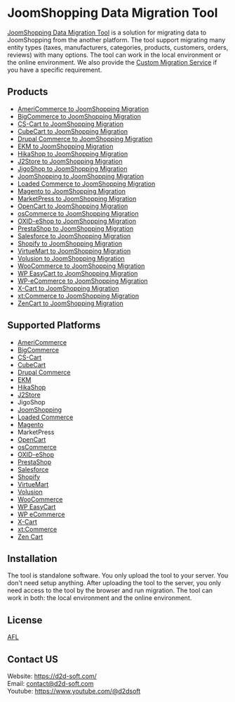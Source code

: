 # JoomShopping Data Migration Tool
[JoomShopping Data Migration Tool](https://d2d-soft.com/41-joomshopping-migration) is a solution for migrating data to JoomShopping from the another platform. The tool support migrating many entity types (taxes, manufacturers, categories, products, customers, orders, reviews) with many options. The tool can work in the local environment or the online environment. We also provide the [Custom Migration Service](https://d2d-soft.com/migration-services/296-data-migration-customization.html) if you have a specific requirement. 

## Products
- [AmeriCommerce to JoomShopping Migration](https://d2d-soft.com/joomshopping-migration/769-7246-americommerce-to-joomshopping-migration-tool.html#/72-entities-1000)
- [BigCommerce to JoomShopping Migration](https://d2d-soft.com/joomshopping-migration/611-2602-bigcommerce-to-joomshopping-migration-tool.html#/72-entities-1000)
- [CS-Cart to JoomShopping Migration](https://d2d-soft.com/joomshopping-migration/612-2607-cs-cart-to-joomshopping-migration-tool.html#/72-entities-1000)
- [CubeCart to JoomShopping Migration](https://d2d-soft.com/joomshopping-migration/613-2612-cubecart-to-joomshopping-migration-tool.html#/72-entities-1000)
- [Drupal Commerce to JoomShopping Migration](https://d2d-soft.com/joomshopping-migration/614-drupal-commerce-to-joomshopping-migration-service.html)
- [EKM to JoomShopping Migration](https://d2d-soft.com/joomshopping-migration/823-7798-ekm-to-joomshopping-migration-tool.html#/72-entities-1000)
- [HikaShop to JoomShopping Migration](https://d2d-soft.com/joomshopping-migration/615-2617-hikashop-to-joomshopping-migration-tool.html#/72-entities-1000)
- [J2Store to JoomShopping Migration](https://d2d-soft.com/joomshopping-migration/616-2622-j2store-to-joomshopping-migration-tool.html#/72-entities-1000)
- [JigoShop to JoomShopping Migration](https://d2d-soft.com/joomshopping-migration/617-2627-jigoshop-to-joomshopping-migration-tool.html#/72-entities-1000)
- [JoomShopping to JoomShopping Migration](https://d2d-soft.com/joomshopping-migration/618-2632-joomshopping-to-joomshopping-migration-tool.html#/72-entities-1000)
- [Loaded Commerce to JoomShopping Migration](https://d2d-soft.com/joomshopping-migration/619-2637-loaded-to-joomshopping-migration-tool.html#/72-entities-1000)
- [Magento to JoomShopping Migration](https://d2d-soft.com/joomshopping-migration/620-2642-magento-to-joomshopping-migration-tool.html#/72-entities-1000)
- [MarketPress to JoomShopping Migration](https://d2d-soft.com/joomshopping-migration/621-2647-marketpress-to-joomshopping-migration-tool.html#/72-entities-1000)
- [OpenCart to JoomShopping Migration](https://d2d-soft.com/joomshopping-migration/622-2652-opencart-to-joomshopping-migration-tool.html#/72-entities-1000)
- [osCommerce to JoomShopping Migration](https://d2d-soft.com/joomshopping-migration/623-2657-oscommerce-to-joomshopping-migration-tool.html#/72-entities-1000)
- [OXID-eShop to JoomShopping Migration](https://d2d-soft.com/joomshopping-migration/624-2662-oxid-eshop-to-joomshopping-migration-tool.html#/72-entities-1000)
- [PrestaShop to JoomShopping Migration](https://d2d-soft.com/joomshopping-migration/625-2667-prestashop-to-joomshopping-migration-tool.html#/72-entities-1000)
- [Salesforce to JoomShopping Migration](https://d2d-soft.com/joomshopping-migration/717-6715-salesforce-to-joomshopping-migration-tool.html#/72-entities-1000)
- [Shopify to JoomShopping Migration](https://d2d-soft.com/joomshopping-migration/626-2672-shopify-to-joomshopping-migration-tool.html#/72-entities-1000)
- [VirtueMart to JoomShopping Migration](https://d2d-soft.com/joomshopping-migration/627-2677-virtuemart-to-joomshopping-migration-tool.html#/72-entities-1000)
- [Volusion to JoomShopping Migration](https://d2d-soft.com/joomshopping-migration/640-5912-volusion-to-joomshopping-migration-tool.html#/72-entities-1000)
- [WooCommerce to JoomShopping Migration](https://d2d-soft.com/joomshopping-migration/628-2682-woocommerce-to-joomshopping-migration-tool.html#/72-entities-1000)
- [WP EasyCart to JoomShopping Migration](https://d2d-soft.com/joomshopping-migration/666-6187-wpeasycart-to-joomshopping-migration-tool.html#/72-entities-1000)
- [WP-eCommerce to JoomShopping Migration](https://d2d-soft.com/joomshopping-migration/629-2687-wp-ecommerce-to-joomshopping-migration-tool.html#/72-entities-1000)
- [X-Cart to JoomShopping Migration](https://d2d-soft.com/joomshopping-migration/630-2692-x-cart-to-joomshopping-migration-tool.html#/72-entities-1000)
- [xt:Commerce to JoomShopping Migration](https://d2d-soft.com/joomshopping-migration/631-2697-xtcommerce-to-joomshopping-migration-tool.html#/72-entities-1000)
- [ZenCart to JoomShopping Migration](https://d2d-soft.com/joomshopping-migration/632-2702-zencart-to-joomshopping-migration-tool.html#/72-entities-1000)

## Supported Platforms
- [AmeriCommerce](https://www.americommerce.com/)
- [BigCommerce](https://www.bigcommerce.com/)
- [CS-Cart](https://www.cs-cart.com/)
- [CubeCart](https://www.cubecart.com/)
- [Drupal Commerce](https://drupalcommerce.org/)
- [EKM](https://www.ekm.com/)
- [HikaShop](https://www.hikashop.com/)
- [J2Store](https://www.j2store.org/)
- JigoShop
- [JoomShopping](https://extensions.joomla.org/extension/joomshopping/)
- [Loaded Commerce](https://loadedcommerce.com/)
- [Magento](https://magento.com/)
- MarketPress
- [OpenCart](https://www.opencart.com/)
- [osCommerce](https://www.oscommerce.com/)
- [OXID-eShop](https://www.oxid-esales.com)
- [PrestaShop](https://www.prestashop.com)
- [Salesforce](https://www.salesforce.com/)
- [Shopify](https://www.shopify.com/)
- [VirtueMart](https://virtuemart.net/)
- [Volusion](https://volusion.com/)
- [WooCommerce](https://woocommerce.com/)
- [WP EasyCart](https://www.wpeasycart.com/)
- [WP eCommerce](https://wpecommerce.org/)
- [X-Cart](https://www.x-cart.com/)
- [xt:Commerce](https://www.xt-commerce.com/)
- [Zen Cart](https://www.zen-cart.com/)

## Installation
The tool is standalone software. You only upload the tool to your server. You don't need setup anything. After uploading the tool to the server, you only need access to the tool by the browser and run migration. The tool can work in both: the local environment and the online environment.

## License

[AFL](https://d2d-soft.com/license/AFL.txt)

## Contact US
Website: https://d2d-soft.com/ \
Email: contact@d2d-soft.com \
Youtube: https://www.youtube.com/@d2dsoft 